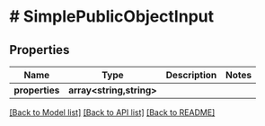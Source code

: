 # # SimplePublicObjectInput

## Properties

Name | Type | Description | Notes
------------ | ------------- | ------------- | -------------
**properties** | **array<string,string>** |  |

[[Back to Model list]](../../README.md#models) [[Back to API list]](../../README.md#endpoints) [[Back to README]](../../README.md)
